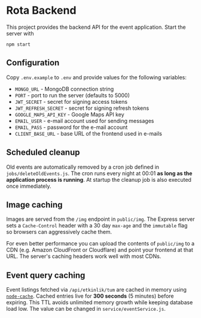 # Rota Backend

This project provides the backend API for the event application. Start the server with

```
npm start
```
## Configuration

Copy `.env.example` to `.env` and provide values for the following variables:

- `MONGO_URL` - MongoDB connection string
- `PORT` - port to run the server (defaults to 5000)
- `JWT_SECRET` - secret for signing access tokens
- `JWT_REFRESH_SECRET` - secret for signing refresh tokens
- `GOOGLE_MAPS_API_KEY` - Google Maps API key
- `EMAIL_USER` - e-mail account used for sending messages
- `EMAIL_PASS` - password for the e-mail account
- `CLIENT_BASE_URL` - base URL of the frontend used in e-mails

## Scheduled cleanup

Old events are automatically removed by a cron job defined in `jobs/deleteOldEvents.js`.
The cron runs every night at 00:01 **as long as the application process is running**.
At startup the cleanup job is also executed once immediately.

## Image caching

Images are served from the `/img` endpoint in `public/img`. The Express server
sets a `Cache-Control` header with a 30&nbsp;day `max-age` and the `immutable`
flag so browsers can aggressively cache them.

For even better performance you can upload the contents of `public/img` to a CDN
(e.g. Amazon CloudFront or Cloudflare) and point your frontend at that URL. The
server's caching headers work well with most CDNs.


## Event query caching

Event listings fetched via `/api/etkinlik/tum` are cached in memory using
[`node-cache`](https://www.npmjs.com/package/node-cache). Cached entries live
for **300 seconds** (5&nbsp;minutes) before expiring. This TTL avoids unlimited
memory growth while keeping database load low. The value can be changed in
`service/eventService.js`.